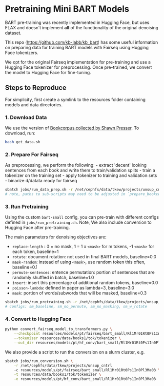 # Pretraining Mini BART Models

BART pre-training was recently implemented in Hugging Face, but uses FLAX and doesn't implement **all** of the functionality of the original denoising dataset.

This repo (https://github.com/kb-labb/kb_bart) has some useful information on preparing data for training BART models with Fairseq using Hugging Face tokenizers. 

We opt for the original Fairseq implementation for pre-training and use a Hugging Face tokenizer for preprocessing. Once pre-trained, we convert the model to Hugging Face for fine-tuning.

## Steps to Reproduce

For simplicity, first create a symlink to the resources folder containing models and data directories.

### 1. Download Data

We use the version of [Bookcorpus collected by Shawn Presser](https://twitter.com/theshawwn/status/1301852133319294976). To download, run:

```bash
bash get_data.sh
```

### 2. Prepare For Fairseq

As preprocessing, we perform the following:
    - extract 'decent' looking sentences from each book and write them to train/validation splits
    - train a tokenizer on the training set
    - apply tokenizer to training and validation sets
    - binarize d/datata ready for fairseq

```bash
sbatch jobs/run_data_prep.sh -r /net/cephfs/data/tkew/projects/unsup_cntrl -d resources/data/books1 # ~ 12 hours
# note, paths to sub-scripts may need to be adjusted in `prepare_bookcorpus.sh`
```

### 3. Run Pretraining

Using the custom `bart-small` config, you can pre-train with different configs defined in `jobs/run_pretraining.sh`. Note, We also include conversion to Hugging Face after pre-training.

The main parameters for denoising objectives are:
- `replace-length` : 0 = no mask, 1 = 1 x `<mask>` for m tokens, -1 `<mask>` for each token, baseline=1
- `rotate`: document rotation: not used in final BART models, baseline=0.0
- `mask-random`: instead of using `<mask>`, use random token this often, baseline=0.1
- `permute-sentences`: entence permutation: portion of sentences that are randomly shuffled in batch, baseline=1.0
- `insert`: insert this percentage of additional random tokens, baseline=0.0
- `poisson-lambda`: defined in paper as lambda=3, baseline=3.0
- `mask`: portion of words/subwords that will be masked, baseline=0.3

```bash
sbatch jobs/run_pretraining.sh -r /net/cephfs/data/tkew/projects/unsup_cntrl -p sm_baseline
# configs: sm_baseline, sm_no_permute, sm_no_masking, sm_w_rotate
```
<!-- ```bash
. ./train_bart_fairseq.sh && train_baseline # ~ 6 hours
``` -->

### 4. Convert to Hugging Face

```bash
python convert_fairseq_model_to_transformers.py \
    --checkpoint resources/models/pt/fairseq/bart_small/Rl1Mr01Rt0Ps1In0Pl3Ma03 \
    --tokenizer resources/data/books1/tok/tokenizer \
    --out_dir resources/models/pt/hf_conv/bart_small/Rl1Mr01Rt0Ps1In0Pl3Ma03
```

We also provide a script to run the conversion on a slurm cluster, e.g.

```bash
sbatch jobs/run_conversion.sh \
    -r /net/cephfs/data/tkew/projects/unsup_cntrl
    -c resources/models/pt/fairseq/bart_small/Rl1Mr01Rt0Ps1In0Pl3Ma03 \
    -t resources/data/books1/tok/tokenizer \
    -o resources/models/pt/hf_conv/bart_small/Rl1Mr01Rt0Ps1In0Pl3Ma03
```
